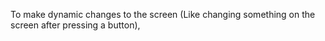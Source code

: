 To make dynamic changes to the screen (Like changing something on the screen after pressing a button), 
